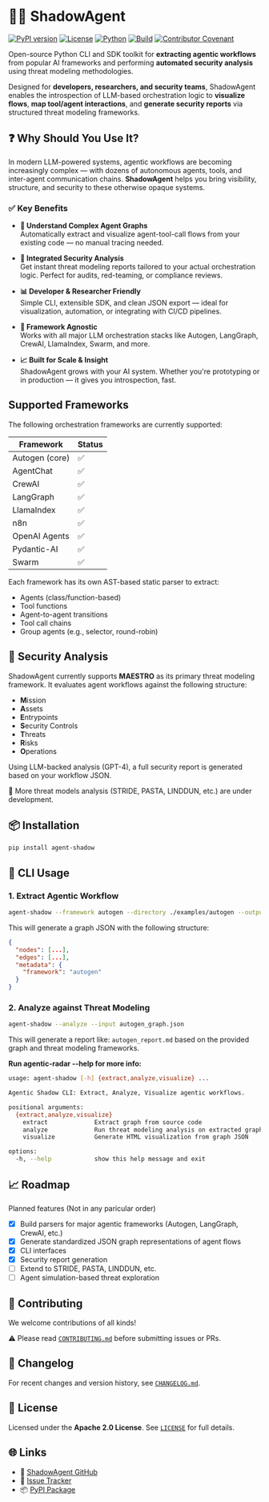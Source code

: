 # 🕵️‍♀️ ShadowAgent

[![PyPI version](https://img.shields.io/pypi/v/agent-shadow.svg?color=blue)](https://pypi.org/project/agent-shadow/)
[![License](https://img.shields.io/github/license/Repello-AI/ShadowAgent)](./LICENSE)
[![Python](https://img.shields.io/pypi/pyversions/agent-shadow.svg)](https://pypi.org/project/agent-shadow/)
[![Build](https://img.shields.io/github/actions/workflow/status/Repello-AI/ShadowAgent/python-app.yml?label=build)](https://github.com/Repello-AI/ShadowAgent/actions)
[![Contributor Covenant](https://img.shields.io/badge/Contributor%20Covenant-2.1-4baaaa.svg)](code_of_conduct.md)

Open-source Python CLI and SDK toolkit for **extracting agentic workflows** from popular AI frameworks and performing **automated security analysis** using threat modeling methodologies.

Designed for **developers, researchers, and security teams**, ShadowAgent enables the introspection of LLM-based orchestration logic to **visualize flows**, **map tool/agent interactions**, and **generate security reports** via structured threat modeling frameworks.

## ❓ Why Should You Use It?

In modern LLM-powered systems, agentic workflows are becoming increasingly complex — with dozens of autonomous agents, tools, and inter-agent communication chains. **ShadowAgent** helps you bring visibility, structure, and security to these otherwise opaque systems.

### ✅ Key Benefits

- **🧠 Understand Complex Agent Graphs**  
  Automatically extract and visualize agent-tool-call flows from your existing code — no manual tracing needed.

- **🔐 Integrated Security Analysis**  
  Get instant threat modeling reports tailored to your actual orchestration logic. Perfect for audits, red-teaming, or compliance reviews.

- **📊 Developer & Researcher Friendly**  
  Simple CLI, extensible SDK, and clean JSON export — ideal for visualization, automation, or integrating with CI/CD pipelines.

- **🧩 Framework Agnostic**  
  Works with all major LLM orchestration stacks like Autogen, LangGraph, CrewAI, LlamaIndex, Swarm, and more.

- **📈 Built for Scale & Insight**  
  ShadowAgent grows with your AI system. Whether you're prototyping or in production — it gives you introspection, fast.

## Supported Frameworks

The following orchestration frameworks are currently supported:

| Framework         | Status  |
|------------------|---------|
| Autogen (core)    | ✅      |
| AgentChat         | ✅      |
| CrewAI            | ✅      |
| LangGraph         | ✅      |
| LlamaIndex        | ✅      |
| n8n               | ✅      |
| OpenAI Agents     | ✅      |
| Pydantic-AI       | ✅      |
| Swarm             | ✅      |

Each framework has its own AST-based static parser to extract:
- Agents (class/function-based)
- Tool functions
- Agent-to-agent transitions
- Tool call chains
- Group agents (e.g., selector, round-robin)


## 🔐 Security Analysis

ShadowAgent currently supports **MAESTRO** as its primary threat modeling framework. It evaluates agent workflows against the following structure:

- **M**ission
- **A**ssets
- **E**ntrypoints
- **S**ecurity Controls
- **T**hreats
- **R**isks
- **O**perations

Using LLM-backed analysis (GPT-4), a full security report is generated based on your workflow JSON.

🧪 More threat models analysis (STRIDE, PASTA, LINDDUN, etc.) are under development.


## 📦 Installation

```bash
pip install agent-shadow
```


## 🚀 CLI Usage

### 1. Extract Agentic Workflow

```bash
agent-shadow --framework autogen --directory ./examples/autogen --output autogen_graph.json
```

This will generate a graph JSON with the following structure:

```json
{
  "nodes": [...],
  "edges": [...],
  "metadata": {
    "framework": "autogen"
  }
}
```

### 2. Analyze against Threat Modeling

```bash
agent-shadow --analyze --input autogen_graph.json
```

This will generate a report like:  `autogen_report.md`  based on the provided graph and threat modeling frameworks.


__Run agentic-radar --help for more info:__
```bash
usage: agent-shadow [-h] {extract,analyze,visualize} ...

Agentic Shadow CLI: Extract, Analyze, Visualize agentic workflows.

positional arguments:
  {extract,analyze,visualize}
    extract             Extract graph from source code
    analyze             Run threat modeling analysis on extracted graph
    visualize           Generate HTML visualization from graph JSON

options:
  -h, --help            show this help message and exit
```

## 📈 Roadmap
Planned features (Not in any paricular order)
- [x] Build parsers for major agentic frameworks (Autogen, LangGraph, CrewAI, etc.)
- [x] Generate standardized JSON graph representations of agent flows
- [x] CLI interfaces
- [x] Security report generation
- [ ] Extend to STRIDE, PASTA, LINDDUN, etc.
- [ ] Agent simulation-based threat exploration

## 🤝 Contributing

We welcome contributions of all kinds!

⚠️ Please read [`CONTRIBUTING.md`](./CONTRIBUTING.md) before submitting issues or PRs.


## 📜 Changelog

For recent changes and version history, see [`CHANGELOG.md`](./CHANGELOG.md).

## 📄 License

Licensed under the **Apache 2.0 License**. See [`LICENSE`](./LICENSE) for full details.

## 🌐 Links

- 🧠 [ShadowAgent GitHub](https://github.com/Repello-AI/ShadowAgent)
- 🐞 [Issue Tracker](https://github.com/Repello-AI/ShadowAgent/issues)
- 📦 [PyPI Package](https://pypi.org/project/agent-shadow/)
